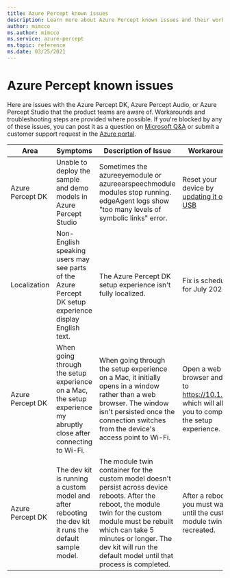 ```yaml
---
title: Azure Percept known issues
description: Learn more about Azure Percept known issues and their workarounds
author: mimcco
ms.author: mimcco
ms.service: azure-percept
ms.topic: reference
ms.date: 03/25/2021
---
```


# Azure Percept known issues

Here are issues with the Azure Percept DK, Azure Percept Audio, or Azure Percept Studio that the product teams are aware of. Workarounds and troubleshooting steps are provided where possible. If you're blocked by any of these issues, you can post it as a question on [Microsoft Q&A](https://docs.microsoft.com/answers/topics/azure-percept.html) or submit a customer support request in the [Azure portal](https://portal.azure.com/#blade/Microsoft_Azure_Support/HelpAndSupportBlade/overview). 

|Area|Symptoms|Description of Issue|Workaround|
|-------|---------|---------|---------|
| Azure Percept DK | Unable to deploy the sample and demo models in Azure Percept Studio | Sometimes the azureeyemodule or azureearspeechmodule modules stop running. edgeAgent logs show "too many levels of symbolic links" error. | Reset your device by [updating it over USB](./how-to-update-via-usb.md) |
| Localization | Non-English speaking users may see parts of the Azure Percept DK setup experience display English text. | The Azure Percept DK setup experience isn't fully localized. | Fix is scheduled for July 2021  |
| Azure Percept DK | When going through the setup experience on a Mac, the setup experience my abruptly close after connecting to Wi-Fi. | When going through the setup experience on a Mac, it initially opens in a window rather than a web browser. The window isn't persisted once the connection switches from the device's access point to Wi-Fi. | Open a web browser and go to https://10.1.1.1, which will allow you to complete the setup experience. |
| Azure Percept DK | The dev kit is running a custom model and after rebooting the dev kit it runs the default sample model. | The module twin container for the custom model doesn't persist across device reboots. After the reboot, the module twin for the custom module must be rebuilt which can take 5 minutes or longer. The dev kit will run the default model until that process is completed. | After a reboot, you must wait until the custom module twin is recreated.|
